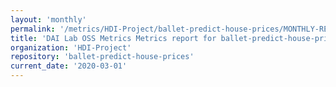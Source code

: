 ```yaml
---
layout: 'monthly'
permalink: '/metrics/HDI-Project/ballet-predict-house-prices/MONTHLY-REPORT-2020-03-01/'
title: 'DAI Lab OSS Metrics Metrics report for ballet-predict-house-prices | MONTHLY-REPORT-2020-03-01'
organization: 'HDI-Project'
repository: 'ballet-predict-house-prices'
current_date: '2020-03-01'
---
```

